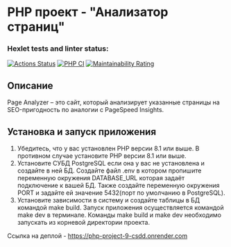 # PHP проект - "Анализатор страниц"
### Hexlet tests and linter status:
[![Actions Status](https://github.com/mkolotovich/php-project-9/actions/workflows/hexlet-check.yml/badge.svg)](https://github.com/mkolotovich/php-project-9/actions)
[![PHP CI](https://github.com/mkolotovich/php-project-9/actions/workflows/workflow.yml/badge.svg)](https://github.com/mkolotovich/php-project-48/actions/workflows/workflow.yml)
[![Maintainability Rating](https://sonarcloud.io/api/project_badges/measure?project=mkolotovich_php-project-9&metric=sqale_rating)](https://sonarcloud.io/summary/new_code?id=mkolotovich_php-project-9)

## Описание
Page Analyzer – это сайт, который анализирует указанные страницы на SEO-пригодность по аналогии с PageSpeed Insights.

## Установка и запуск приложения 
1. Убедитесь, что у вас установлен PHP версии 8.1 или выше. В противном случае установите PHP версии 8.1 или выше.
2. Установите СУБД PostgreSQL если она у вас не установлена и создайте в ней БД. Создайте файл .env в котором пропишите переменную окружения DATABASE_URL которая задаёт подключение к вашей БД. Также создайте переменную окружения PORT и задайте ей значение 5432(порт по умолчанию в PostgreSQL).
3. Установите зависимости в систему и создайте таблицы в БД командой make build. Запуск приложения осуществляется командой make dev в терминале. Команды make build и make dev необходимо запускать из корневой директории проекта.

Ссылка на деплой - https://php-project-9-csdd.onrender.com
